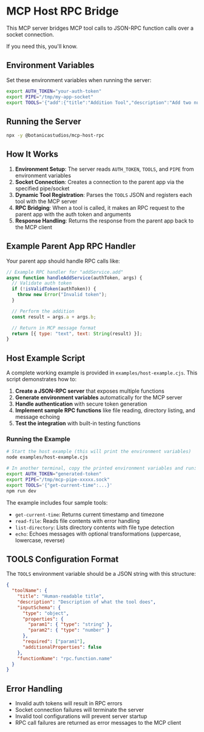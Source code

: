 # MCP Host RPC Bridge

This MCP server bridges MCP tool calls to JSON-RPC function calls over a socket connection.

If you need this, you'll know.

## Environment Variables

Set these environment variables when running the server:

```bash
export AUTH_TOKEN="your-auth-token"
export PIPE="/tmp/my-app-socket"
export TOOLS='{"add":{"title":"Addition Tool","description":"Add two numbers","inputSchema":{"type":"object","properties":{"a":{"type":"number"},"b":{"type":"number"}},"required":["a","b"],"additionalProperties":false},"functionName":"addService.add"}}'
```

## Running the Server

```bash
npx -y @botanicastudios/mcp-host-rpc
```

## How It Works

1. **Environment Setup**: The server reads `AUTH_TOKEN`, `TOOLS`, and `PIPE` from environment variables
2. **Socket Connection**: Creates a connection to the parent app via the specified pipe/socket
3. **Dynamic Tool Registration**: Parses the `TOOLS` JSON and registers each tool with the MCP server
4. **RPC Bridging**: When a tool is called, it makes an RPC request to the parent app with the auth token and arguments
5. **Response Handling**: Returns the response from the parent app back to the MCP client

## Example Parent App RPC Handler

Your parent app should handle RPC calls like:

```javascript
// Example RPC handler for "addService.add"
async function handleAddService(authToken, args) {
  // Validate auth token
  if (!isValidToken(authToken)) {
    throw new Error("Invalid token");
  }

  // Perform the addition
  const result = args.a + args.b;

  // Return in MCP message format
  return [{ type: "text", text: String(result) }];
}
```

## Host Example Script

A complete working example is provided in `examples/host-example.cjs`. This script demonstrates how to:

1. **Create a JSON-RPC server** that exposes multiple functions
2. **Generate environment variables** automatically for the MCP server
3. **Handle authentication** with secure token generation
4. **Implement sample RPC functions** like file reading, directory listing, and message echoing
5. **Test the integration** with built-in testing functions

### Running the Example

```bash
# Start the host example (this will print the environment variables)
node examples/host-example.cjs

# In another terminal, copy the printed environment variables and run:
export AUTH_TOKEN="generated-token"
export PIPE="/tmp/mcp-pipe-xxxxx.sock"
export TOOLS='{"get-current-time":...}'
npm run dev
```

The example includes four sample tools:

- `get-current-time`: Returns current timestamp and timezone
- `read-file`: Reads file contents with error handling
- `list-directory`: Lists directory contents with file type detection
- `echo`: Echoes messages with optional transformations (uppercase, lowercase, reverse)

## TOOLS Configuration Format

The `TOOLS` environment variable should be a JSON string with this structure:

```json
{
  "toolName": {
    "title": "Human-readable title",
    "description": "Description of what the tool does",
    "inputSchema": {
      "type": "object",
      "properties": {
        "param1": { "type": "string" },
        "param2": { "type": "number" }
      },
      "required": ["param1"],
      "additionalProperties": false
    },
    "functionName": "rpc.function.name"
  }
}
```

## Error Handling

- Invalid auth tokens will result in RPC errors
- Socket connection failures will terminate the server
- Invalid tool configurations will prevent server startup
- RPC call failures are returned as error messages to the MCP client
